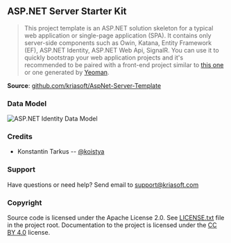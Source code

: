 ASP.NET Server Starter Kit
--------------------------

> This project template is an ASP.NET solution skeleton for a typical web application or
> single-page application (SPA). It contains only server-side components such as Owin,
> Katana, Entity Framework (EF), ASP.NET Identity, ASP.NET Web Api, SignalR. You can use it
> to quickly bootstrap your web application projects and it's recommended to be paired with
> a front-end project similar to [this one](https://github.com/kriasoft/React-Seed)
> or one generated by [Yeoman](http://yeoman.io/).

**Source**: [github.com/kriasoft/AspNet-Server-Template](https://github.com/kriasoft/AspNet-Server-Template)

### Data Model

![ASP.NET Identity Data Model](https://dl.dropboxusercontent.com/u/16006521/Screens/asp.net-identity-ef-diagram.png)

### Credits

 * Konstantin Tarkus -- [@koistya](https://twitter.com/koistya)

### Support

Have questions or need help? Send email to [support@kriasoft.com](mailto:support@kriasoft.com)

### Copyright

Source code is licensed under the Apache License 2.0. See [LICENSE.txt](./LICENSE.txt) file in the project root.
Documentation to the project is licensed under the [CC BY 4.0](http://creativecommons.org/licenses/by/4.0/) license.